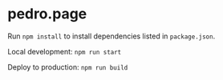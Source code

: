 # pedro.page

Run `npm install` to install dependencies listed in `package.json`.

Local development: `npm run start`

Deploy to production: `npm run build`
